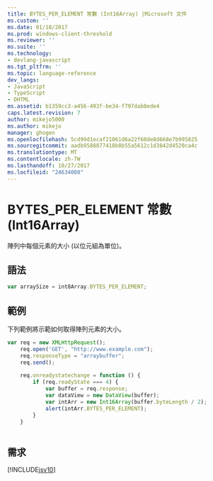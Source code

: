 ```yaml
---
title: BYTES_PER_ELEMENT 常數 (Int16Array) |Microsoft 文件
ms.custom: ''
ms.date: 01/18/2017
ms.prod: windows-client-threshold
ms.reviewer: ''
ms.suite: ''
ms.technology:
- devlang-javascript
ms.tgt_pltfrm: ''
ms.topic: language-reference
dev_langs:
- JavaScript
- TypeScript
- DHTML
ms.assetid: b1359cc3-a456-493f-be34-f797dab8ede4
caps.latest.revision: 7
author: mikejo5000
ms.author: mikejo
manager: ghogen
ms.openlocfilehash: 5cd99d1ecaf21061d6a22f68de8d668e7b995825
ms.sourcegitcommit: aadb9588877418b8b55a5612c1d3842d4520ca4c
ms.translationtype: MT
ms.contentlocale: zh-TW
ms.lasthandoff: 10/27/2017
ms.locfileid: "24634088"
---
```

# <a name="bytesperelement-constant-int16array"></a>BYTES_PER_ELEMENT 常數 (Int16Array)
陣列中每個元素的大小 (以位元組為單位)。  
  
## <a name="syntax"></a>語法  
  
```JavaScript  
var arraySize = int8Array.BYTES_PER_ELEMENT;  
```  
  
## <a name="example"></a>範例  
 下列範例將示範如何取得陣列元素的大小。  
  
```JavaScript  
var req = new XMLHttpRequest();  
    req.open('GET', "http://www.example.com");  
    req.responseType = "arraybuffer";  
    req.send();  
  
    req.onreadystatechange = function () {  
        if (req.readyState === 4) {  
            var buffer = req.response;  
            var dataView = new DataView(buffer);  
            var intArr = new Int16Array(buffer.byteLength / 2);  
            alert(intArr.BYTES_PER_ELEMENT);  
        }  
    }  
  
```  
  
## <a name="requirements"></a>需求  
 [!INCLUDE[jsv10](../../javascript/reference/includes/jsv10-md.md)]